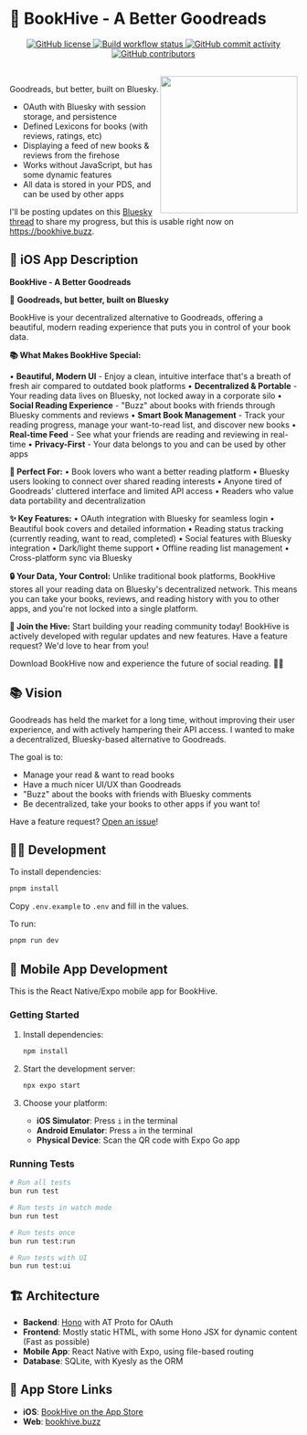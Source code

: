 # 🐝 BookHive - A Better Goodreads

<p align="center">
    <a href="LICENSE" target="_blank">
        <img src="https://img.shields.io/github/license/nperez0111/bookhive.svg" alt="GitHub license">
    </a>
    <a href="https://github.com/nperez0111/bookhive/actions" target="_blank">
        <img src="https://img.shields.io/github/actions/workflow/status/nperez0111/bookhive/docker-build.yml" alt="Build workflow status">
    </a>
    <a href="https://github.com/nperez0111/bookhive/commits" target="_blank">
        <img src="https://img.shields.io/github/commit-activity/y/nperez0111/bookhive.svg" alt="GitHub commit activity">
    </a>
    <a href="https://github.com/nperez0111/bookhive/graphs/contributors" target="_blank">
        <img src="https://img.shields.io/github/contributors-anon/nperez0111/bookhive.svg" alt="GitHub contributors">
    </a>
</p>
<br/>

<img align="right" src="../public/reading.png?raw=true" height="240" />

Goodreads, but better, built on Bluesky.

- OAuth with Bluesky with session storage, and persistence
- Defined Lexicons for books (with reviews, ratings, etc)
- Displaying a feed of new books & reviews from the firehose
- Works without JavaScript, but has some dynamic features
- All data is stored in your PDS, and can be used by other apps

I'll be posting updates on this [Bluesky thread](https://bsky.app/profile/nickthesick.com/post/3lb7ilmgrxk2u) to share my progress, but this is usable right now on <https://bookhive.buzz>.

## 📱 iOS App Description

**BookHive - A Better Goodreads**

🐝 **Goodreads, but better, built on Bluesky**

BookHive is your decentralized alternative to Goodreads, offering a beautiful, modern reading experience that puts you in control of your book data.

**📚 What Makes BookHive Special:**

• **Beautiful, Modern UI** - Enjoy a clean, intuitive interface that's a breath of fresh air compared to outdated book platforms
• **Decentralized & Portable** - Your reading data lives on Bluesky, not locked away in a corporate silo
• **Social Reading Experience** - "Buzz" about books with friends through Bluesky comments and reviews
• **Smart Book Management** - Track your reading progress, manage your want-to-read list, and discover new books
• **Real-time Feed** - See what your friends are reading and reviewing in real-time
• **Privacy-First** - Your data belongs to you and can be used by other apps

**🎯 Perfect For:**
• Book lovers who want a better reading platform
• Bluesky users looking to connect over shared reading interests
• Anyone tired of Goodreads' cluttered interface and limited API access
• Readers who value data portability and decentralization

**✨ Key Features:**
• OAuth integration with Bluesky for seamless login
• Beautiful book covers and detailed information
• Reading status tracking (currently reading, want to read, completed)
• Social features with Bluesky integration
• Dark/light theme support
• Offline reading list management
• Cross-platform sync via Bluesky

**🔒 Your Data, Your Control:**
Unlike traditional book platforms, BookHive stores all your reading data on Bluesky's decentralized network. This means you can take your books, reviews, and reading history with you to other apps, and you're not locked into a single platform.

**🌟 Join the Hive:**
Start building your reading community today! BookHive is actively developed with regular updates and new features. Have a feature request? We'd love to hear from you!

Download BookHive now and experience the future of social reading. 🐝📖

## 📚 Vision

Goodreads has held the market for a long time, without improving their user experience, and with actively hampering their API access. I wanted to make a decentralized, Bluesky-based alternative to Goodreads.

The goal is to:

- Manage your read & want to read books
- Have a much nicer UI/UX than Goodreads
- "Buzz" about the books with friends with Bluesky comments
- Be decentralized, take your books to other apps if you want to!

Have a feature request? [Open an issue](https://github.com/nperez0111/bookhive/issues/new)!

## 🧑‍💻 Development

To install dependencies:

```bash
pnpm install
```

Copy `.env.example` to `.env` and fill in the values.

To run:

```bash
pnpm run dev
```

## 📱 Mobile App Development

This is the React Native/Expo mobile app for BookHive.

### Getting Started

1. Install dependencies:

   ```bash
   npm install
   ```

2. Start the development server:

   ```bash
   npx expo start
   ```

3. Choose your platform:
   - **iOS Simulator**: Press `i` in the terminal
   - **Android Emulator**: Press `a` in the terminal
   - **Physical Device**: Scan the QR code with Expo Go app

### Running Tests

```bash
# Run all tests
bun run test

# Run tests in watch mode
bun run test

# Run tests once
bun run test:run

# Run tests with UI
bun run test:ui
```

## 🏗️ Architecture

- **Backend**: [Hono](https://hono.dev) with AT Proto for OAuth
- **Frontend**: Mostly static HTML, with some Hono JSX for dynamic content (Fast as possible)
- **Mobile App**: React Native with Expo, using file-based routing
- **Database**: SQLite, with Kyesly as the ORM

## 📱 App Store Links

- **iOS**: [BookHive on the App Store](https://apps.apple.com/us/app/bookhive-a-better-goodreads/id6749799032)
- **Web**: [bookhive.buzz](https://bookhive.buzz)
